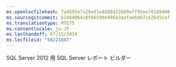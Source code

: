 ```yaml
---
ms.openlocfilehash: 7a4595e7a28ed1e4d88422b09eff95ee70188d06
ms.sourcegitcommit: b2464064c0566590e486a3aafae6d67ce2645cef
ms.translationtype: MTE75
ms.contentlocale: ja-JP
ms.lasthandoff: 07/15/2019
ms.locfileid: "68221607"
---
```

 SQL Server 2012 用 SQL Server レポート ビルダー 